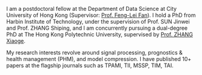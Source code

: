 
I am a postdoctoral fellow at the Department of Data Science at City University of Hong Kong (Supervisor: [Prof. Feng-Lei Fan](https://fengleifan.github.io/Feng-Lei.Fan.github.io/about.html)). I hold a PhD from Harbin Institute of Technology, under the supervision of Prof. SUN Jinwei and Prof. ZHANG Shiping, and I am concurrently pursuing a dual-degree PhD at The Hong Kong Polytechnic University, supervised by [Prof. ZHANG Xiaoge](https://xiaogezhang.com/).

My research interests revolve around signal processing, prognostics & health management (PHM), and model compression. I have published 10+ papers at the flagship journals such as TPAMI, TII, MSSP, TIM, TAI. 

